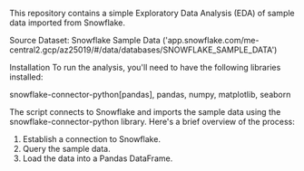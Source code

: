 This repository contains a simple Exploratory Data Analysis (EDA) of sample data imported from Snowflake.

Source
Dataset: Snowflake Sample Data   ('app.snowflake.com/me-central2.gcp/az25019/#/data/databases/SNOWFLAKE_SAMPLE_DATA')

Installation
To run the analysis, you'll need to have the following libraries installed:

  snowflake-connector-python[pandas], pandas, numpy, matplotlib, seaborn

The script connects to Snowflake and imports the sample data using the snowflake-connector-python library. Here's a brief overview of the process:

1. Establish a connection to Snowflake.
2. Query the sample data.
3. Load the data into a Pandas DataFrame.
